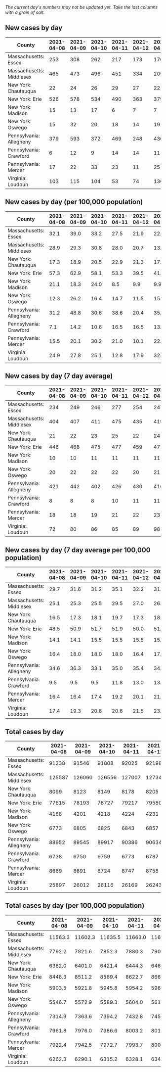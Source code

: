 _The current day's numbers may not be updated yet. Take the last columns with a grain of salt._
## New cases by day

| County | 2021-04-08 | 2021-04-09 | 2021-04-10 | 2021-04-11 | 2021-04-12 | 2021-04-13 | 2021-04-14 |
| --- | --- | --- | --- | --- | --- | --- | --- |
| Massachusetts: Essex | 253 | 308 | 262 | 217 | 173 | 176 |  |
| Massachusetts: Middlesex | 465 | 473 | 496 | 451 | 334 | 209 |  |
| New York: Chautauqua | 22 | 24 | 26 | 29 | 27 | 22 |  |
| New York: Erie | 526 | 578 | 534 | 490 | 363 | 379 |  |
| New York: Madison | 15 | 13 | 17 | 6 | 7 | 7 |  |
| New York: Oswego | 15 | 32 | 20 | 18 | 14 | 19 |  |
| Pennsylvania: Allegheny | 379 | 593 | 372 | 469 | 248 | 430 |  |
| Pennsylvania: Crawford | 6 | 12 | 9 | 14 | 14 | 11 |  |
| Pennsylvania: Mercer | 17 | 22 | 33 | 23 | 11 | 25 |  |
| Virginia: Loudoun | 103 | 115 | 104 | 53 | 74 | 136 |  |

## New cases by day (per 100,000 population)

| County | 2021-04-08 | 2021-04-09 | 2021-04-10 | 2021-04-11 | 2021-04-12 | 2021-04-13 | 2021-04-14 |
| --- | --- | --- | --- | --- | --- | --- | --- |
| Massachusetts: Essex | 32.1 | 39.0 | 33.2 | 27.5 | 21.9 | 22.3 |  |
| Massachusetts: Middlesex | 28.9 | 29.3 | 30.8 | 28.0 | 20.7 | 13.0 |  |
| New York: Chautauqua | 17.3 | 18.9 | 20.5 | 22.9 | 21.3 | 17.3 |  |
| New York: Erie | 57.3 | 62.9 | 58.1 | 53.3 | 39.5 | 41.3 |  |
| New York: Madison | 21.1 | 18.3 | 24.0 | 8.5 | 9.9 | 9.9 |  |
| New York: Oswego | 12.3 | 26.2 | 16.4 | 14.7 | 11.5 | 15.6 |  |
| Pennsylvania: Allegheny | 31.2 | 48.8 | 30.6 | 38.6 | 20.4 | 35.4 |  |
| Pennsylvania: Crawford | 7.1 | 14.2 | 10.6 | 16.5 | 16.5 | 13.0 |  |
| Pennsylvania: Mercer | 15.5 | 20.1 | 30.2 | 21.0 | 10.1 | 22.8 |  |
| Virginia: Loudoun | 24.9 | 27.8 | 25.1 | 12.8 | 17.9 | 32.9 |  |

## New cases by day (7 day average)

| County | 2021-04-08 | 2021-04-09 | 2021-04-10 | 2021-04-11 | 2021-04-12 | 2021-04-13 | 2021-04-14 |
| --- | --- | --- | --- | --- | --- | --- | --- |
| Massachusetts: Essex | 234 | 249 | 246 | 277 | 254 | 247 |  |
| Massachusetts: Middlesex | 404 | 407 | 411 | 475 | 435 | 419 |  |
| New York: Chautauqua | 21 | 22 | 23 | 25 | 22 | 24 |  |
| New York: Erie | 446 | 468 | 475 | 477 | 459 | 471 |  |
| New York: Madison | 10 | 10 | 11 | 11 | 11 | 11 |  |
| New York: Oswego | 20 | 22 | 22 | 22 | 20 | 21 |  |
| Pennsylvania: Allegheny | 421 | 442 | 402 | 426 | 430 | 416 |  |
| Pennsylvania: Crawford | 8 | 8 | 8 | 10 | 11 | 11 |  |
| Pennsylvania: Mercer | 18 | 18 | 19 | 21 | 22 | 23 |  |
| Virginia: Loudoun | 72 | 80 | 86 | 85 | 89 | 98 |  |

## New cases by day (7 day average per 100,000 population)

| County | 2021-04-08 | 2021-04-09 | 2021-04-10 | 2021-04-11 | 2021-04-12 | 2021-04-13 | 2021-04-14 |
| --- | --- | --- | --- | --- | --- | --- | --- |
| Massachusetts: Essex | 29.7 | 31.6 | 31.2 | 35.1 | 32.2 | 31.3 |  |
| Massachusetts: Middlesex | 25.1 | 25.3 | 25.5 | 29.5 | 27.0 | 26.0 |  |
| New York: Chautauqua | 16.5 | 17.3 | 18.1 | 19.7 | 17.3 | 18.9 |  |
| New York: Erie | 48.5 | 50.9 | 51.7 | 51.9 | 50.0 | 51.3 |  |
| New York: Madison | 14.1 | 14.1 | 15.5 | 15.5 | 15.5 | 15.5 |  |
| New York: Oswego | 16.4 | 18.0 | 18.0 | 18.0 | 16.4 | 17.2 |  |
| Pennsylvania: Allegheny | 34.6 | 36.3 | 33.1 | 35.0 | 35.4 | 34.2 |  |
| Pennsylvania: Crawford | 9.5 | 9.5 | 9.5 | 11.8 | 13.0 | 13.0 |  |
| Pennsylvania: Mercer | 16.4 | 16.4 | 17.4 | 19.2 | 20.1 | 21.0 |  |
| Virginia: Loudoun | 17.4 | 19.3 | 20.8 | 20.6 | 21.5 | 23.7 |  |

## Total cases by day

| County | 2021-04-08 | 2021-04-09 | 2021-04-10 | 2021-04-11 | 2021-04-12 | 2021-04-13 | 2021-04-14 |
| --- | --- | --- | --- | --- | --- | --- | --- |
| Massachusetts: Essex | 91238 | 91546 | 91808 | 92025 | 92198 | 92374 |  |
| Massachusetts: Middlesex | 125587 | 126060 | 126556 | 127007 | 127341 | 127550 |  |
| New York: Chautauqua | 8099 | 8123 | 8149 | 8178 | 8205 | 8227 |  |
| New York: Erie | 77615 | 78193 | 78727 | 79217 | 79580 | 79959 |  |
| New York: Madison | 4188 | 4201 | 4218 | 4224 | 4231 | 4238 |  |
| New York: Oswego | 6773 | 6805 | 6825 | 6843 | 6857 | 6876 |  |
| Pennsylvania: Allegheny | 88952 | 89545 | 89917 | 90386 | 90634 | 91064 |  |
| Pennsylvania: Crawford | 6738 | 6750 | 6759 | 6773 | 6787 | 6798 |  |
| Pennsylvania: Mercer | 8669 | 8691 | 8724 | 8747 | 8758 | 8783 |  |
| Virginia: Loudoun | 25897 | 26012 | 26116 | 26169 | 26243 | 26379 |  |

## Total cases by day (per 100,000 population)

| County | 2021-04-08 | 2021-04-09 | 2021-04-10 | 2021-04-11 | 2021-04-12 | 2021-04-13 | 2021-04-14 |
| --- | --- | --- | --- | --- | --- | --- | --- |
| Massachusetts: Essex | 11563.3 | 11602.3 | 11635.5 | 11663.0 | 11684.9 | 11707.2 |  |
| Massachusetts: Middlesex | 7792.2 | 7821.6 | 7852.3 | 7880.3 | 7901.0 | 7914.0 |  |
| New York: Chautauqua | 6382.0 | 6401.0 | 6421.4 | 6444.3 | 6465.6 | 6482.9 |  |
| New York: Erie | 8448.3 | 8511.2 | 8569.4 | 8622.7 | 8662.2 | 8703.5 |  |
| New York: Madison | 5903.5 | 5921.8 | 5945.8 | 5954.2 | 5964.1 | 5974.0 |  |
| New York: Oswego | 5546.7 | 5572.9 | 5589.3 | 5604.0 | 5615.5 | 5631.0 |  |
| Pennsylvania: Allegheny | 7314.9 | 7363.6 | 7394.2 | 7432.8 | 7453.2 | 7488.5 |  |
| Pennsylvania: Crawford | 7961.8 | 7976.0 | 7986.6 | 8003.2 | 8019.7 | 8032.7 |  |
| Pennsylvania: Mercer | 7922.4 | 7942.5 | 7972.7 | 7993.7 | 8003.7 | 8026.6 |  |
| Virginia: Loudoun | 6262.3 | 6290.1 | 6315.2 | 6328.1 | 6346.0 | 6378.8 |  |
